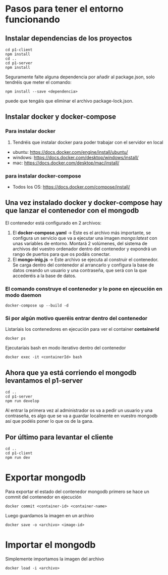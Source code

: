 # Pasos para tener el entorno funcionando
## Instalar dependencias de los proyectos
```
cd p1-client
npm install
cd ..
cd p1-server
npm install
```
Seguramente falte alguna dependencia por añadir al package.json, solo tendréis que meter el comando:
```
npm install --save <dependencia>
```
puede que tengáis que eliminar el archivo package-lock.json.
## Instalar docker y docker-compose
### Para instalar docker
1. Tendréis que instalar docker para poder trabajar con el servidor en local
 - ubuntu: https://docs.docker.com/engine/install/ubuntu/
 - windows: https://docs.docker.com/desktop/windows/install/
 - mac: https://docs.docker.com/desktop/mac/install/
### para instalar docker-compose
- Todos los OS: https://docs.docker.com/compose/install/

## Una vez instalado docker y docker-compose hay que lanzar el contenedor con el mongodb
El contenedor está configurado en 2 archivos:
1. El **docker-compose.yaml** -> Este es el archivo más importante, se configura un servicio que va a ejecutar una imagen *mongo:latest* con unas variables de entorno. Montará 2 volúmenes, del sistema de archivos del vuestro ordenador dentro del contenedor y expondrá un rango de puertos para que os podáis conectar.
2. El **mongo-inig.js** -> Este archivo se ejecuta al construir el contenedor. Se carga dentro del contenedor al arrancarlo y configura la base de datos creando un usuario y una contraseña, que será con la que accederéis a la base de datos.

### El comando construye el contenedor y lo pone en ejecución en modo daemon 
```
docker-compose up --build -d
```
### Si por algún motivo queréis entrar dentro del contenedor 
Listaríais los contenedores en ejecución para ver el container **containerId**
```
docker ps 

```
Ejecutaríais bash en modo iterativo dentro del contenedor

```
docker exec -it <containerId> bash
```

## Ahora que ya está corriendo el mongodb levantamos el p1-server
```
cd ..
cd p1-server 
npm run develop
```
Al entrar la primera vez al administrador os va a pedir un usuario y una contraseña, es algo que se va a guardar localmente en vuestro mongodb así que podéis poner lo que os de la gana.
## Por último para levantar el cliente 
```
cd ..
cd p1-client
npm run dev

```
# Exportar mongodb
Para exportar el estado del contenedor mongodb primero se hace un commit del contenedor en ejecución
```
docker commit <container-id> <container-name>
```
Luego guardamos la imagen en un archivo
```
docker save -o <archivo> <image-id>
```
# Importar el mongodb
Simplemente importamos la imagen del archivo
```
docker load -i <archivo>
```


